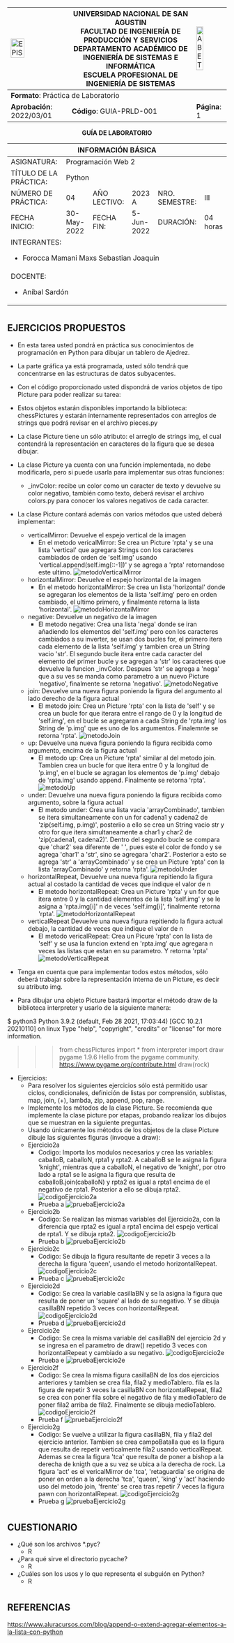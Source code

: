 <div align="center">
<table>
    <theader>
        <tr>
            <td><img src = "https://github.com/rescobedoq/pw2/blob/main/epis.png?raw=true" alt="EPIS" style="width:50%; height:auto"/></td>
            <th>
                <span style="font-weight:bold;">UNIVERSIDAD NACIONAL DE SAN AGUSTIN</span><br />
                <span style="font-weight:bold;">FACULTAD DE INGENIERÍA DE PRODUCCIÓN Y SERVICIOS</span><br />
                <span style="font-weight:bold;">DEPARTAMENTO ACADÉMICO DE INGENIERÍA DE SISTEMAS E INFORMÁTICA</span><br />
                <span style="font-weight:bold;">ESCUELA PROFESIONAL DE INGENIERÍA DE SISTEMAS</span>
            </th>
            <td><img src="https://github.com/rescobedoq/pw2/blob/main/abet.png?raw=true" alt="ABET" style="width:50%; height:auto"/></td>
        </tr>
    </theader>
    <tbody>
        <tr><td colspan="3"><span style="font-weight:bold;">Formato</span>: Práctica de Laboratorio</td></tr>
        <tr><td><span style="font-weight:bold;">Aprobación</span>:  2022/03/01</td><td><span style="font-weight:bold;">Código</span>: GUIA-PRLD-001</td><td><span style="font-weight:bold;">Página</span>: 1</td></tr>
    </tbody>
</table>
</div>

<div align="center">
<span style="font-weight:bold;">GUÍA DE LABORATORIO</span><br />
</div>


<table>
<theader>
<tr><th colspan="6">INFORMACIÓN BÁSICA</th></tr>
</theader>
<tbody>
<tr><td>ASIGNATURA:</td><td colspan="5">Programación Web 2</td></tr>
<tr><td>TÍTULO DE LA PRÁCTICA:</td><td colspan="5">Python</td></tr>
<tr>
<td>NÚMERO DE PRÁCTICA:</td><td>04</td><td>AÑO LECTIVO:</td><td>2023 A</td><td>NRO. SEMESTRE:</td><td>III</td>
</tr>
<tr>
<td>FECHA INICIO:</td><td>30-May-2022</td><td>FECHA FIN:</td><td>5-Jun-2022</td><td>DURACIÓN:</td><td>04 horas</td>
</tr>
<tr><td colspan="6">INTEGRANTES:
    <ul>
        <li>Forocca Mamani Maxs Sebastian Joaquin</li>
    </ul>
</td>
</<tr>
<tr><td colspan="6">DOCENTE:
<ul>
<li>Aníbal Sardón</li>
</ul>
</td>
</<tr>
</tdbody>
</table>


#


## EJERCICIOS PROPUESTOS
- En esta tarea usted pondrá en práctica sus conocimientos de programación en Python para dibujar un tablero de Ajedrez.

- La parte gráfica ya está programada, usted sólo tendrá que concentrarse en las estructuras de datos subyacentes.

- Con el código proporcionado usted dispondrá de varios objetos de tipo Picture para poder realizar su tarea:

- Estos objetos estarán disponibles importando la biblioteca: chessPictures y estarán internamente representados con arreglos de strings que podrá revisar en el archivo pieces.py

- La clase Picture tiene un sólo atributo: el arreglo de strings img, el cual contendrá la representación en caracteres de la figura que se desea dibujar.

- La clase Picture ya cuenta con una función implementada, no debe modificarla, pero si puede usarla para implementar sus otras funciones: 
  - _invColor: recibe un color como un caracter de texto y devuelve su color negativo, también como texto, deberá revisar el archivo colors.py para conocer los valores negativos de cada caracter.
- La clase Picture contará además con varios métodos que usted deberá implementar:
  - verticalMirror: Devuelve el espejo vertical de la imagen
    - En el metodo vericalMirror: Se crea un Picture 'rpta' y se una lista 'vertical' que agregara Strings con los caracteres cambiados de orden de 'self.img' usando 'vertical.append(self.img[::-1])' y se agrega a 'rpta' retornandose este ultimo.
  ![metodoVerticalMirror](imagenes/metodoVerticalMirror.png)
  - horizontalMirror: Devuelve el espejo horizontal de la imagen
    - En el metodo horizontalMirror: Se crea un lista 'horizontal' donde se agregaran los elementos de la lista 'self.img' pero en orden cambiado, el ultimo primero, y finalmente retorna la lista 'horizontal'.
  ![metodoHorizontalMirror](imagenes/metodoHorizontalMirror.png)
  - negative: Devuelve un negativo de la imagen
    - El metodo negative: Crea una lista 'nega' donde se iran añadiendo los elementos del 'self.img' pero con los caracteres cambiados a su inverter, se usan dos bucles for, el primero itera cada elemento de la lista 'self.img' y tambien crea un String vacio 'str'. El segundo bucle itera entre cada caracter del elemento del primer bucle y se agregan a 'str' los caracteres que devuelve la funcion _invColor. Despues 'str' se agrega a 'nega' que a su ves se manda como parametro a un nuevo Picture 'negativo', finalmente se retorna 'negativo'.
  ![metodoNegative](imagenes/metodoNegative.png)
  - join: Devuelve una nueva figura poniendo la figura del argumento al lado derecho de la figura actual
    - El metodo join: Crea un Picture 'rpta' con la lista de 'self' y se crea un bucle for que iterara entre el rango de 0 y la longitud de 'self.img', en el bucle se agregaran a cada String de 'rpta.img' los String de 'p.img' que es uno de los argumentos. Finalemnte se retorna 'rpta'.
  ![metodoJoin](imagenes/metodoJoin.png)
  - up: Devuelve una nueva figura poniendo la figura recibida como argumento, encima de la figura actual
    - El metodo up: Crea un Picture 'rpta' similar al del metodo join. Tambien crea un bucle for que itera entre 0 y la longitud de 'p.img', en el bucle se agragan los elementos de 'p.img' debajo de 'rpta.img' usando append. Finalmente se retorna 'rpta'.
  ![metodoUp](imagenes/metodoUp.png)
  - under: Devuelve una nueva figura poniendo la figura recibida como argumento, sobre la figura actual
    - El metodo under: Crea una lista vacia 'arrayCombinado', tambien se itera simultaneamente con un for cadena1 y cadena2 de 'zip(self.img, p.img)', posteriio a ello se crea un String vacio str y otro for que itera simultaneamente a char1 y char2 de 'zip(cadena1, cadena2)'. Dentro del segundo bucle se compara que 'char2' sea diferente de ' ', pues este el color de fondo y se agrega 'char1' a 'str', sino se agregara 'char2'. Posterior a esto se agrega 'str' a 'arrayCombinado' y se crea un Picture 'rpta' con la lista 'arrayCombinado' y retorna 'rpta'. 
  ![metodoUnder](imagenes/metodoUnder.png)
  - horizontalRepeat, Devuelve una nueva figura repitiendo la figura actual al costado la cantidad de veces que indique el valor de n
    - El metodo horizontalRepeat: Crea un Picture 'rpta' y un for que itera entre 0 y la cantidad elementos de la lista 'self.img' y se le asigna a 'rpta.img[i]'  n de veces 'self.img[i]', finalmente retorna 'rpta'. 
  ![metodoHorizontalRepeat](imagenes/metodoHorizontalRepeat.png)
  - verticalRepeat Devuelve una nueva figura repitiendo la figura actual debajo, la cantidad de veces que indique el valor de n
    - El metodo vericalRepeat: Crea un Picure 'rpta' con la lista de 'self' y se usa la funcion extend en 'rpta.img' que agregara n veces las listas que estan en su parametro. Y retorna 'rpta'
  ![metodoVerticalRepeat](imagenes/metodoVerticalRepeat.png)
- Tenga en cuenta que para implementar todos estos métodos, sólo deberá trabajar sobre la representación interna de un Picture, es decir su atributo img.

- Para dibujar una objeto Picture bastará importar el método draw de la biblioteca interpreter y usarlo de la siguiente manera:

$ python3
Python 3.9.2 (default, Feb 28 2021, 17:03:44) 
[GCC 10.2.1 20210110] on linux
Type "help", "copyright", "credits" or "license" for more information.

>>> from chessPictures import *
>>> from interpreter import draw
pygame 1.9.6
Hello from the pygame community. https://www.pygame.org/contribute.html
>>> draw(rock)

- Ejercicios:
  - Para resolver los siguientes ejercicios sólo está permitido usar ciclos, condicionales, definición de listas por comprensión, sublistas, map, join, (+), lambda, zip, append, pop, range.
  - Implemente los métodos de la clase Picture. Se recomienda que implemente la clase picture por etapas, probando realizar los dibujos que se muestran en la siguiente preguntas.
  - Usando únicamente los métodos de los objetos de la clase Picture dibuje las siguientes figuras (invoque a draw):
  - Ejercicio2a
    - Codigo: Importa los modulos necesarios y crea las variables: caballoB, caballoN, rpta1 y rpta2. A caballoB se le asigna la figura 'knight', mientras que a caballoN, el negativo de 'knight', por otro lado a rpta1 se le asigna la figura que resulta de caballoB.join(caballoN) y rpta2 es igual a rpta1 encima de el negativo de rpta1. Posterior a ello se dibuja rpta2.
    ![codigoEjercicio2a](imagenes/codigoEjercicio2a.png)
    - Prueba a
    ![pruebaEjercicio2a](imagenes/pruebaEjercicio2a.png)
  - Ejercicio2b
    - Codigo: Se realizan las mismas variables del Ejercicio2a, con la diferencia que rpta2 es igual a rpta1 encima del espejo vertical de rpta1. Y se dibuja rpta2.
    ![codigoEjercicio2b](imagenes/codigoEjercicio2b.png)
    - Prueba b
    ![pruebaEjercicio2b](imagenes/pruebaEjercicio2b.png)
  - Ejercicio2c
    - Codigo: Se dibuja la figura resultante de repetir 3 veces a la derecha la figura 'queen', usando el metodo horizontalRepeat.
    ![codigoEjercicio2c](imagenes/codigoEjercicio2c.png)
    - Prueba c
    ![pruebaEjercicio2c](imagenes/pruebaEjercicio2c.png)
  - Ejercicio2d
    - Codigo: Se crea la variable casillaBN y se la asigna la figura que resulta de poner un 'square' al lado de su negativo. Y se dibuja casillaBN repetido 3 veces con horizontalRepeat.
    ![codigoEjercicio2d](imagenes/codigoEjercicio2d.png)
    - Prueba d
    ![pruebaEjercicio2d](imagenes/pruebaEjercicio2d.png)
  - Ejercicio2e
    - Codigo: Se crea la misma variable del casillaBN del ejercicio 2d y se ingresa en el parametro de draw() repetido 3 veces con horizontalRepeat y cambiado a su negativo.
    ![codigoEjercicio2e](imagenes/codigoEjercicio2e.png)
    - Prueba e
    ![pruebaEjercicio2e](imagenes/pruebaEjercicio2e.png)
  - Ejercicio2f
    - Codigo: Se crea la misma figura casillaBN de los dos ejercicios anteriores y tambien se crea fila, fila2 y medioTablero. fila es la figura de repetir 3 veces la casillaBN con horizontalRepeat, fila2 se crea con poner fila sobre el negativo de fila y medioTablero de poner fila2 arriba de fila2. Finalmente se dibuja medioTablero.
    ![codigoEjercicio2f](imagenes/codigoEjercicio2f.png)
    - Prueba f
    ![pruebaEjercicio2f](imagenes/pruebaEjercicio2f.png)
  - Ejercicio2g
    - Codigo: Se vuelve a utilizar la figura casillaBN, fila y fila2 del ejercicio anterior. Tambien se crea campoBatalla que es la figura que resulta de repetir verticalmente fila2 usando verticalRepeat. Ademas se crea la figura 'tca' que resulta de poner a bishop a la derecha de knigth que a su vez se ubica a la derecha de rock. La figura 'act' es el vericalMirror de 'tca', 'retaguardia' se origina de poner en orden a la derecha 'tca', 'queen', 'king' y 'act' haciendo uso del metodo join, 'frente' se crea tras repetir 7 veces la figura pawn con  horizontalRepeat.
    ![codigoEjercicio2g](imagenes/codigoEjercicio2g.png)
    - Prueba g
    ![pruebaEjercicio2g](imagenes/pruebaEjercicio2g.png)
#

## CUESTIONARIO
- ¿Qué son los archivos *.pyc?
  - R
- ¿Para qué sirve el directorio pycache?
  - R
- ¿Cuáles son los usos y lo que representa el subguión en Python?
  - R
#

## REFERENCIAS
https://www.aluracursos.com/blog/append-o-extend-agregar-elementos-a-la-lista-con-python 
#
